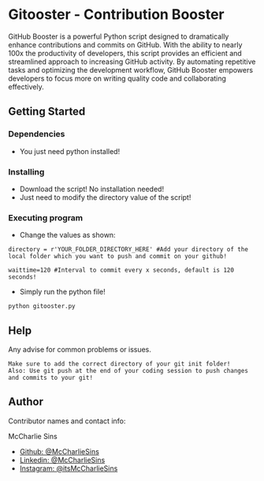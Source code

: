 # Gitooster - Contribution Booster

GitHub Booster is a powerful Python script designed to dramatically enhance contributions and commits on GitHub. With the ability to nearly 100x the productivity of developers, this script provides an efficient and streamlined approach to increasing GitHub activity. By automating repetitive tasks and optimizing the development workflow, GitHub Booster empowers developers to focus more on writing quality code and collaborating effectively.

## Getting Started

### Dependencies

* You just need python installed! 

### Installing

* Download the script! No installation needed!
* Just need to modify the directory value of the script!

### Executing program

* Change the values as shown:
```
directory = r'YOUR_FOLDER_DIRECTORY_HERE' #Add your directory of the local folder which you want to push and commit on your github!

waittime=120 #Interval to commit every x seconds, default is 120 seconds!
```

* Simply run the python file!
```
python gitooster.py
```

## Help

Any advise for common problems or issues.
```
Make sure to add the correct directory of your git init folder!
Also: Use git push at the end of your coding session to push changes and commits to your git!
```

## Author

Contributor names and contact info:

McCharlie Sins  
* [Github: @McCharlieSins](https://github.com/mccharliesins)
* [Linkedin: @McCharlieSins](https://linkedin.com/in/mccharliesins)
* [Instagram: @itsMcCharlieSins](https://instagram.com/itsmccharliesins)
